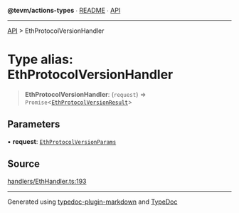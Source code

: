 **@tevm/actions-types** ∙ [README](../README.md) ∙ [API](../API.md)

***

[API](../API.md) > EthProtocolVersionHandler

# Type alias: EthProtocolVersionHandler

> **EthProtocolVersionHandler**: (`request`) => `Promise`\<[`EthProtocolVersionResult`](EthProtocolVersionResult.md)\>

## Parameters

▪ **request**: [`EthProtocolVersionParams`](EthProtocolVersionParams.md)

## Source

[handlers/EthHandler.ts:193](https://github.com/evmts/tevm-monorepo/blob/main/packages/actions-types/src/handlers/EthHandler.ts#L193)

***
Generated using [typedoc-plugin-markdown](https://www.npmjs.com/package/typedoc-plugin-markdown) and [TypeDoc](https://typedoc.org/)
